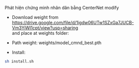Phát hiện chứng minh nhân dân bằng CenterNet modify 
- Download weight from https://drive.google.com/file/d/1igdw06UTw1SZxGa7JUCB-Vm3YiWl1cpt/view?usp=sharing \
and place at weights folder:
+ Path weight: weights/model_cmnd_best.pth
- Install:
```bash
sh install.sh
```

